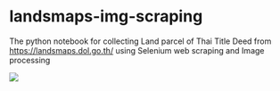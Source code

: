 # landsmaps-img-scraping
The python notebook for collecting Land parcel of Thai Title Deed from https://landsmaps.dol.go.th/ using Selenium web scraping and Image processing

![](https://github.com/senmeetechin/landsmaps-img-scraping/blob/main/LandsMaps_EX.gif)
